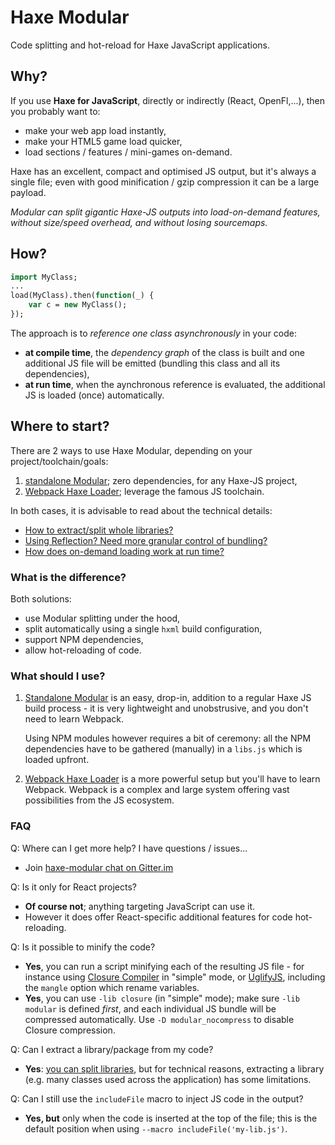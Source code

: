 # Haxe Modular

Code splitting and hot-reload for Haxe JavaScript applications.

## Why?

If you use **Haxe for JavaScript**, directly or indirectly (React, OpenFl,...), then
you probably want to:

- make your web app load instantly,
- make your HTML5 game load quicker,
- load sections / features / mini-games on-demand.

Haxe has an excellent, compact and optimised JS output, but it's always a single file;
even with good minification / gzip compression it can be a large payload.

*Modular can split gigantic Haxe-JS outputs into load-on-demand features,
without size/speed overhead, and without losing sourcemaps.*

## How?

```haxe
import MyClass;
...
load(MyClass).then(function(_) {
	var c = new MyClass();
});
```

The approach is to *reference one class asynchronously* in your code:

- **at compile time**, the *dependency graph* of the class is built and one additional JS
file will be emitted (bundling this class and all its dependencies),
- **at run time**, when the aynchronous reference is evaluated, the additional JS is
loaded (once) automatically.

## Where to start?

There are 2 ways to use Haxe Modular, depending on your project/toolchain/goals:

1. [standalone Modular](doc/start.md); zero dependencies, for any Haxe-JS project,
2. [Webpack Haxe Loader](https://github.com/jasononeil/webpack-haxe-loader);
   leverage the famous JS toolchain.

In both cases, it is advisable to read about the technical details:

- [How to extract/split whole libraries?](doc/libraries.md)
- [Using Reflection? Need more granular control of bundling?](doc/advanced.md)
- [How does on-demand loading work at run time?](doc/how.md)

### What is the difference?

Both solutions:

- use Modular splitting under the hood,
- split automatically using a single `hxml` build configuration,
- support NPM dependencies,
- allow hot-reloading of code.

### What should I use?

1. [Standalone Modular](doc/start.md) is an easy, drop-in, addition to a regular
   Haxe JS build process - it is very lightweight and unobstrusive, and you don't need
   to learn Webpack.

   Using NPM modules however requires a bit of ceremony: all the NPM dependencies have to
   be gathered (manually) in a `libs.js` which is loaded upfront.

2. [Webpack Haxe Loader](https://github.com/jasononeil/webpack-haxe-loader) is a more
   powerful setup but you'll have to learn Webpack. Webpack is a complex and large system
   offering vast possibilities from the JS ecosystem.

### FAQ

Q: Where can I get more help? I have questions / issues...

- Join [haxe-modular chat on Gitter.im](https://gitter.im/haxe-react/haxe-modular)

Q: Is it only for React projects?

- **Of course not**; anything targeting JavaScript can use it.
- However it does offer React-specific additional features for code hot-reloading.

Q: Is it possible to minify the code?

- **Yes**, you can run a script minifying each of the resulting JS file - for instance
  using [Closure Compiler](https://developers.google.com/closure/) in "simple" mode,
  or [UglifyJS](https://www.npmjs.com/package/uglify-js), including the `mangle`
  option which rename variables.
- **Yes**, you can use `-lib closure` (in "simple" mode); make sure `-lib modular` is
  defined *first*, and each individual JS bundle will be compressed automatically.
  Use `-D modular_nocompress` to disable Closure compression.

Q: Can I extract a library/package from my code?

- **Yes**: [you can split libraries](doc/libraries.md), but for technical reasons,
  extracting a library (e.g. many classes used across the application) has some limitations.

Q: Can I still use the `includeFile` macro to inject JS code in the output?

- **Yes, but** only when the code is inserted at the top of the file; this is the
  default position when using `--macro includeFile('my-lib.js')`.

